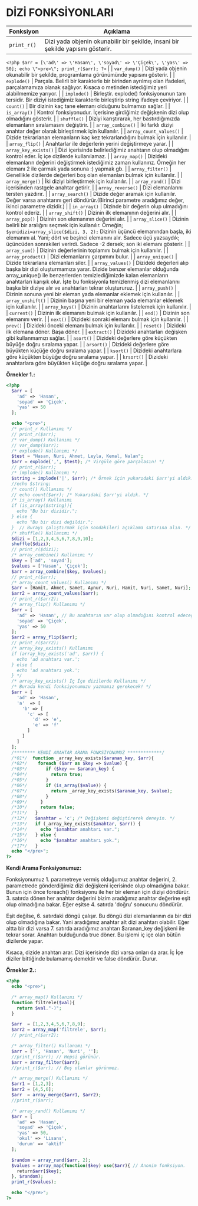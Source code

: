 # DİZİ FONKSİYONLARI

| Fonksiyon | Açıklama |
| ----- | ----- |
| `print_r()` | Dizi yada objenin okunabilir bir şekilde, insani bir şekilde yapısını gösterir.
`<?php
  $arr = [\'ad\' => \'Hasan\', \'soyad\' => \'Çiçek\', \'yas\' => 50];
  echo \"<pre>\";
  print_r($arr);
?>` |
| `var_dump()` | Dizi yada objenin okunabilir bir şekilde, programlama görünümünde yapısını gösterir. |
| `explode()` | Parçala. Belirli bir karakterle bir birinden ayrılmış olan ifadeleri, parçalamamıza olanak sağlıyor. Kısaca o metinden istediğimiz yeri alabilmemize yarıyor. |
| `implode()` | Birleştir. explode() fonksiyonunun tam tersidir. Bir diziyi istediğimiz karakterle birleştirip string ifadeye çeviriyor. |
| `count()` | Bir dizinin kaç tane elemanı olduğunu bulmamızı sağlar. |
| `is_array()` | Kontrol fonksiyonudur. İçerisine girdiğimiz değişkenin dizi olup olmadığını gösterir. |
| `shuffle()` | Diziyi karıştırarak, her bastırdığımızda elemanların sıralamasını değiştirir. |
| `array_combine()` | İki farklı diziyi anahtar değer olarak birleştirmek için kullanılır. |
| `array_count_values()` | Dizide tekrarlanan elemanların kaç kez tekrarlandığını bulmak için kullanılır. |
| `array_flip()` | Anahtarlar ile değerlerin yerini değiştirmeye yarar. |
| `array_key_exists()` | Dizi içerisinde belirlediğimiz anahtarın olup olmadığını kontrol eder. İç içe dizilerde kullanılamaz. |
| `array_map()` | Dizideki elemanların değerini değiştirmek istediğimiz zaman kullanırız. Örneğin her elemanı 2 ile çarmak yada sonuna :) yapmak gb. |
| `array_filter()` | Genellikle dizilerde değerleri boş olan elemanları bulmak için kullanılır. |
| `array_merge()` | İki diziyi birleştirmek için kullanılır. |
| `array_rand()` | Dizi içerisinden rastgele anahtar getirir. |
| `array_reverse()` | Dizi elemanlarını tersten yazdırır. |
| `array_search()` | Dizide değer aramak için kullanılır. Değer varsa anahtarını geri döndürür.(Birinci parametre aradığımız değer, ikinci parametre dizidir.) |
| `in_array()` | Dizinde bir değerin olup ulmadığını kontrol ederiz. |
| `array_shift()` | Dizinin ilk elemanının değerini alır. |
| `array_pop()` | Dizinin son elemanının değerini alır. |
| `array_slice()` | Dizinin belirli bir aralığını seçmek için kullanılır. Örneğin; `$yenidizi=array_slice($dizi, 3, 2);` Dizinin üçüncü elemanından başla, iki elemanını al. Yani; dört ve beşinci elemanını alır. Sadece üçü yazsaydık; üçüncüden sonrakileri verirdi. Sadece -2 dersek; son iki elemanı gösterir. |
| `array_sum()` | Dizinin değerlerinin toplamını bulmak için kullanılır. |
| `array_product()` | Dizi elemanlarını  çarpımını bulur. |
| `array_unique()` | Dizide tekrarlana elemanları siler. |
| `array_values()` | Dizideki değerleri alıp başka bir dizi oluşturmamıza yarar. Dizide benzer elemanlar olduğunda array_unique() ile benzerlerden temizlediğimizde kalan elemanların anahtarları karışık olur. İşte bu fonksiyonla temizlenmiş dizi elemanlarını başka bir diziye alır ve anahtarları tekrar oluştururuz. |
| `array_push()` | Dizinin sonuna yeni bir eleman yada elemanlar eklemek için kullanılır. |
| `array_unshift()` | Dizinin başına yeni bir eleman yada elemanlar eklemek için kullanılır. |
| `array_keys()` | Dizinin anahtarlarını listelemek için kullanılır. |
| `current()` | Dizinin ilk elemanını bulmak için kullanılır. |
| `end()` | Dizinin son elemanını verir. |
| `next()` | Dizideki sonraki elemanı bulmak için kullanılır. |
| `prev()` | Dizideki önceki elemanı bulmak için kullanılır. |
| `reset()` | Dizideki ilk elemana döner. Başa döner. |
| `extract()` | Dizideki anahtarları değişken gibi kullanmamızı sağlar. |
| `asort()` | Dizideki değerlere göre küçükten büyüğe doğru sıralama yapar. |
| `arsort()` | Dizideki değerlere göre büyükten küçüğe doğru sıralama yapar. |
| `ksort()` | Dizideki anahtarlara göre küçükten büyüğe doğru sıralama yapar. |
| `krsort()` | Dizideki anahtarlara göre büyükten küçüğe doğru sıralama yapar. |


**Örnekler 1.:**

```php
<?php
  $arr = [
    'ad' => 'Hasan',
    'soyad' => 'Çiçek',
    'yas' => 50
  ];

  echo "<pre>";
  /* print_r Kullanımı */
  // print_r($arr);
  /* var_dump() Kullanımı */
  // var_dump($arr);
  /* explode() Kullanımı */
  $test = "Hasan, Nuri, Ahmet, Leyla, Kemal, Nalan";
  $arr = explode(',', $test); /* Virgüle göre parçalasın! */
  // print_r($arr);
  /* implode() Kullanımı */
  $string = implode('|', $arr); /* Örnek için yukarıdaki $arr'yi aldık. Aralarına | koyduk. */
  //echo $string;
  /* count() Kullanımı */
  // echo count($arr); /* Yukarıdaki $arr'yi aldık. */
  /* is_array() Kullanımı
  if (is_array($string)){
    echo "Bu bir dizidir.";
  } else {
    echo "Bu bir dizi değildir.";
  }  // Burayı çalıştırmak için sondakileri açıklama satırına alın. */
  /* shuffle() Kullanımı */
  $dizi = [1,2,3,4,5,6,7,8,9,10];
  shuffle($dizi);
  // print_r($dizi);
  /* array_combine() Kullanımı */
  $key = ['ad', 'soyad'];
  $values = ['Hasan', 'Çiçek'];
  $arr = array_combine($key, $values);
  // print_r($arr);
  /* array_count_values() Kullanımı */
  $arr = [Hamit, Ahmet, Samet, Aynur, Nuri, Hamit, Nuri, Samet, Nuri];
  $arr2 = array_count_values($arr);
  // print_r($arr2);
  /* array_flip() Kullanımı */
  $arr = [
    'ad' => 'Hasan', // Bu anahtarın var olup olmadığını kontrol edeceğiz.
    'soyad' => 'Çiçek',
    'yas' => 50
  ];
  $arr2 = array_flip($arr);
  // print_r($arr2);
  /* array_key_exists() Kullanımı
  if (array_key_exists('ad', $arr)) {
    echo 'ad anahtarı var.';
  } else {
    echo 'ad anahtarı yok.';
  } */
  /* array_key_exists() İç İçe dizilerde Kullanımı */
  /* Burada kendi fonksiyonumuzu yazmamız gerekecek! */
  $arr = [
    'ad' => 'Hasan',
    'a'  => [
      'b' => [
        'c' => [
          'd' => 'e',
          'e' => 'f'
        ]
      ]
    ]
  ];
  /******** KENDİ ANAHTAR ARAMA FONKSİYONUMUZ *************/
  /*01*/  function _array_key_exists($aranan_key, $arr){
  /*02*/    foreach ($arr as $key => $value) {
  /*03*/       if ($key == $aranan_key) {
  /*04*/         return true;
  /*05*/       }
  /*06*/       if (is_array($value)) {
  /*07*/         return _array_key_exists($aranan_key, $value);
  /*08*/       }
  /*09*/     }
  /*10*/     return false;
  /*11*/   }
  /*12*/   $anahtar = 'c'; /* Değişkeni değiştirerek deneyin. */
  /*13*/   if (_array_key_exists($anahtar, $arr)) {
  /*14*/     echo "$anahtar anahtarı var.";
  /*15*/   } else {
  /*16*/     echo "$anahtar anahtarı yok.";
  /*17*/   }
  echo "</pre>";
?>
```
**Kendi Arama Fonksiyonumuz:**

Fonksiyonumuz 1. parametreye vermiş olduğumuz anahtar değerini, 2. parametrede gönderdiğimiz dizi değişkeni içerisinde olup olmadığına bakar. Bunun için önce foreach() fonksiyonu ile her bir eleman için diziyi döndürür. 3. satırda dönen her anahtar değerini bizim aradığımız anahtar değerine eşit olup olmadığına bakar. Eğer eşitse 4. satırda 'doğru' sonucunu döndürür.

Eşit değilse, 6. satırdaki döngü çalışır. Bu döngü dizi elemanlarının da bir dizi olup olmadığına bakar. Yani aradığımız anahtar alt dizi anahtarı olabilir. Eğer altta bir dizi varsa 7. satırda aradığımız anahtarı $aranan_key değişkeni ile tekrar sorar. Anahtarı bulduğunda true döner. Bu işlemi iç içe olan bütün dizilerde yapar.

Kısaca, dizide anahtarı arar. Dizi içerisinde dizi varsa onları da arar. İç İçe diziler bittiğinde bulamamış demektir ve false döndürür. Durur.

**Örnekler 2.:**

```php
<?php
  echo "<pre>";

  /* array_map() Kullanımı */
  function filtrele($val){
    return $val."-)";
  }

  $arr  = [1,2,3,4,5,6,7,8,9];
  $arr2 = array_map('filtrele', $arr);
  // print_r($arr2);

  /* array_filter() Kullanımı */
  $arr = ['', 'Hasan', 'Nuri', ''];
  //print_r($arr); // Hepsi görünür.
  $arr = array_filter($arr);
  //print_r($arr); // Boş olanlar görünmez.

  /* array_merge() Kullanımı */
  $arr1 = [1,2,3];
  $arr2 = [4,5,6];
  $arr  = array_merge($arr1, $arr2);
  //print_r($arr);

  /* array_rand() Kullanımı */
  $arr = [
    'ad' => 'Hasan',
    'soyad' => 'Çiçek',
    'yas' => 50,
    'okul' => 'Lisans',
    'durum' => 'aktif'
  ];

  $random = array_rand($arr, 2);
  $values = array_map(function($key) use($arr){ // Anonim fonksiyon.
    return$arr[$key];
  }, $random);
  print_r($values);

  echo "</pre>";
?>



```
